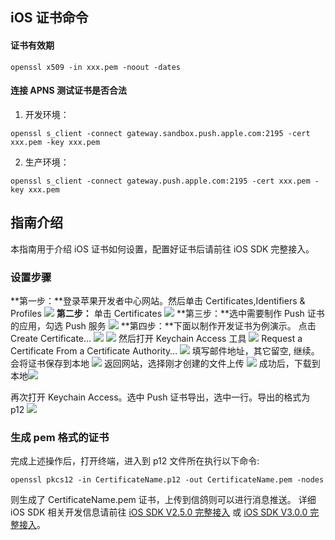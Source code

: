 ##  iOS 证书命令
#### 证书有效期
```
openssl x509 -in xxx.pem -noout -dates
```
#### 连接 APNS 测试证书是否合法
1. 开发环境：
```
openssl s_client -connect gateway.sandbox.push.apple.com:2195 -cert xxx.pem -key xxx.pem
```
2. 生产环境：
```
openssl s_client -connect gateway.push.apple.com:2195 -cert xxx.pem -key xxx.pem
```

## 指南介绍
本指南用于介绍 iOS 证书如何设置，配置好证书后请前往 iOS SDK 完整接入。
### 设置步骤

**第一步：**登录苹果开发者中心网站。然后单击 Certificates,Identifiers & Profiles
![](https:https://mc.qcloudimg.com/static/img/13a636325558df6da436d28301e907e3/image.jpg)
**第二步：** 单击 Certificates
![](https:https://mc.qcloudimg.com/static/img/13a636325558df6da436d28301e907e3/image.jpg)
**第三步：**选中需要制作 Push 证书的应用，勾选 Push 服务
![](https://mc.qcloudimg.com/static/img/47598fc9cf98c77fed1c91aa55c1b88e/image.jpg)
**第四步：**下面以制作开发证书为例演示。
点击 Create Certificate…
![](https://mc.qcloudimg.com/static/img/912a8d77242160b02ef102ebb4e3307c/image.png)
![](https://mc.qcloudimg.com/static/img/2f8ba124babf0a925c3f0aa96bfd1bdb/image.jpg)
然后打开 Keychain Access 工具
![](https://mc.qcloudimg.com/static/img/eee2ebb09a60acfb9509fe30c02b9e2d/image.jpg)
Request a Certificate From a Certificate Authority… 
![](https://mc.qcloudimg.com/static/img/66e99c2d806d0d1d59f9fd93d940bc3a/image.jpg)
填写邮件地址，其它留空, 继续。会将证书保存到本地
![](https://mc.qcloudimg.com/static/img/61f00eed1371c2ef791dff672545e899/image.png)
返回网站，选择刚才创建的文件上传
![](https://mc.qcloudimg.com/static/img/c62bc18cdcb019a62f4ef73cedff8691/image.jpg)
成功后，下载到本地![](https://http://developer.qq.com/wiki/xg/imgs/20151118170536_85822.jpg) 

再次打开 Keychain Access。选中 Push 证书导出，选中一行。导出的格式为 p12
![](https://mc.qcloudimg.com/static/img/cadb2f416989d37fa517fa27defb21b6/image.jpg)

### 生成 pem 格式的证书
完成上述操作后，打开终端，进入到 p12 文件所在执行以下命令:
```
openssl pkcs12 -in CertificateName.p12 -out CertificateName.pem -nodes
```
则生成了 CertificateName.pem 证书，上传到信鸽则可以进行消息推送。
详细 iOS SDK 相关开发信息请前往 [iOS SDK V2.5.0 完整接入](http://tce.fsphere.cn/document/product/548/13270) 或 [iOS SDK V3.0.0 完整接入](http://tce.fsphere.cn/document/product/548/13274)。




